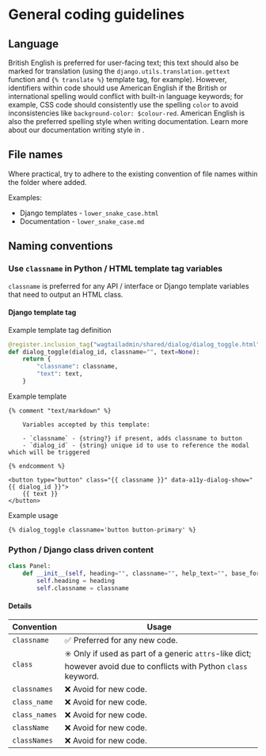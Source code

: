 # General coding guidelines

## Language

British English is preferred for user-facing text; this text should also be marked for translation (using the `django.utils.translation.gettext` function and `{% translate %}` template tag, for example). However, identifiers within code should use American English if the British or international spelling would conflict with built-in language keywords; for example, CSS code should consistently use the spelling `color` to avoid inconsistencies like `background-color: $colour-red`. American English is also the preferred spelling style when writing documentation. Learn more about our documentation writing style in [](writing_style_guide).

## File names

Where practical, try to adhere to the existing convention of file names within the folder where added.

Examples:

-   Django templates - `lower_snake_case.html`
-   Documentation - `lower_snake_case.md`

## Naming conventions

### Use `classname` in Python / HTML template tag variables

`classname` is preferred for any API / interface or Django template variables that need to output an HTML class.

#### Django template tag

Example template tag definition

```python
@register.inclusion_tag("wagtailadmin/shared/dialog/dialog_toggle.html")
def dialog_toggle(dialog_id, classname="", text=None):
    return {
        "classname": classname,
        "text": text,
    }
```

Example template

```html+django
{% comment "text/markdown" %}

    Variables accepted by this template:

    - `classname` - {string?} if present, adds classname to button
    - `dialog_id` - {string} unique id to use to reference the modal which will be triggered

{% endcomment %}

<button type="button" class="{{ classname }}" data-a11y-dialog-show="{{ dialog_id }}">
    {{ text }}
</button>
```

Example usage

```html+django
{% dialog_toggle classname='button button-primary' %}
```

### Python / Django class driven content

```python
class Panel:
    def __init__(self, heading="", classname="", help_text="", base_form_class=None):
        self.heading = heading
        self.classname = classname
```

#### Details

| Convention    | Usage                                                                                                               |
| ------------- | ------------------------------------------------------------------------------------------------------------------- |
| `classname`   | ✅ Preferred for any new code.                                                                                      |
| `class`       | ✳️ Only if used as part of a generic `attrs`-like dict; however avoid due to conflicts with Python `class` keyword. |
| `classnames`  | ❌ Avoid for new code.                                                                                              |
| `class_name`  | ❌ Avoid for new code.                                                                                              |
| `class_names` | ❌ Avoid for new code.                                                                                              |
| `className`   | ❌ Avoid for new code.                                                                                              |
| `classNames`  | ❌ Avoid for new code.                                                                                              |
